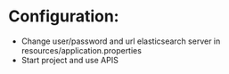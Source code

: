 # Configuration:
* Change user/password and url elasticsearch server in resources/application.properties
* Start project and use APIS